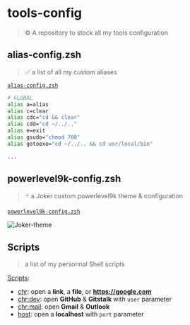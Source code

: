 # tools-config

> ⚙️ A repository to stock all my tools configuration

## alias-config.zsh

> ✅ a list of all my custom aliases

[`alias-config.zsh`](https://github.com/blyndusk/tools-config/blob/master/alias-config.zsh)

```zsh
# GLOBAL
alias a=alias
alias c=clear
alias cdc="cd && clear"
alias cdd="cd ~/../.."
alias e=exit
alias gsudo="chmod 700"
alias gotoexe="cd ~/../.. && cd usr/local/bin"

...
```

## powerlevel9k-config.zsh

> 🃏 a Joker custom powerlevel9k theme & configuration

[`powerlevel9k-config.zsh`](https://github.com/blyndusk/tools-config/blob/master/powerlevel9k-config.zsh)

![Joker-theme](https://image.noelshack.com/fichiers/2019/12/2/1553033155-capture-d-ecran-2019-03-19-a-22-48-52.png)

## Scripts

> a list of my personnal Shell scripts

[Scripts](https://github.com/blyndusk/tools-config/tree/master/scripts):

- [chr](https://github.com/blyndusk/tools-config/blob/master/scripts/chr.sh): open a **link**, a **file**, or **https://google.com**
- [chr:dev](https://github.com/blyndusk/tools-config/blob/master/scripts/chr:dev.sh): open **GitHub** & **Gitstalk** with `user` parameter
- [chr:mail](https://github.com/blyndusk/tools-config/blob/master/scripts/chr:mail.sh): open **Gmail** & **Outlook**
- [host](https://github.com/blyndusk/tools-config/blob/master/scripts/host.sh): open a **localhost** with `port` parameter